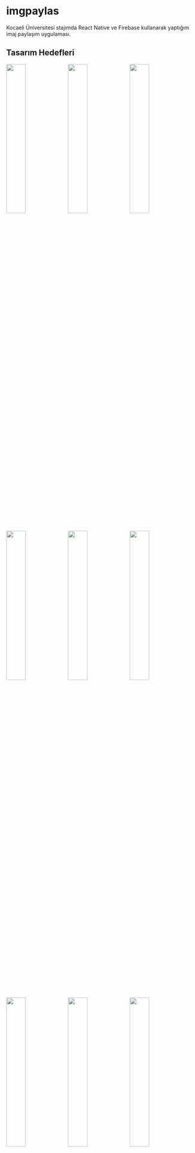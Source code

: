 # imgpaylas

Kocaeli Üniversitesi stajımda React Native ve Firebase kullanarak yaptığım imaj paylaşım uygulaması.

## Tasarım Hedefleri

<img src="https://github.com/yunusemregul/imgpaylas/blob/master/tasar%C4%B1m/sayfalar/giris.png?raw=true" width="32%"> <img src="https://github.com/yunusemregul/imgpaylas/blob/master/tasar%C4%B1m/sayfalar/kayit.png?raw=true" width="32%"> <img src="https://github.com/yunusemregul/imgpaylas/blob/master/tasar%C4%B1m/sayfalar/kesfet.png?raw=true" width="32%">
<img src="https://github.com/yunusemregul/imgpaylas/blob/master/tasar%C4%B1m/sayfalar/begendiklerin.png?raw=true" width="32%"> <img src="https://github.com/yunusemregul/imgpaylas/blob/master/tasar%C4%B1m/sayfalar/profilin.png?raw=true" width="32%"> <img src="https://github.com/yunusemregul/imgpaylas/blob/master/tasar%C4%B1m/sayfalar/fotograf.png?raw=true" width="32%">
<img src="https://github.com/yunusemregul/imgpaylas/blob/master/tasar%C4%B1m/sayfalar/ayarlar.png?raw=true" width="32%"> <img src="https://github.com/yunusemregul/imgpaylas/blob/master/tasar%C4%B1m/sayfalar/hata.png?raw=true" width="32%"> <img src="https://github.com/yunusemregul/imgpaylas/blob/master/tasar%C4%B1m/sayfalar/yukleniyor.png?raw=true" width="32%">